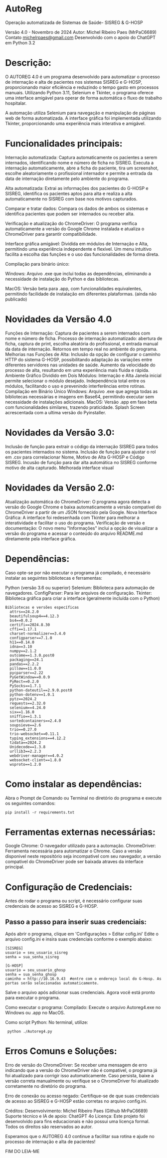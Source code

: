 # AutoReg
Operação automatizada de Sistemas de Saúde- SISREG &amp; G-HOSP

Versão 4.0 - Novembro de 2024
Autor: Michel Ribeiro Paes (MrPaC6689)
Contato michelrpaes@gmail.com
Desenvolvido com o apoio do ChatGPT em Python 3.2

# Descrição:
O AUTOREG 4.0 é um programa desenvolvido para automatizar o processo de internação e alta de pacientes nos sistemas SISREG e G-HOSP, proporcionando maior eficiência e reduzindo o tempo gasto em processos manuais. Utilizando Python 3.11, Selenium e Tkinter, o programa oferece uma interface amigável para operar de forma automática o fluxo de trabalho hospitalar.

A automação utiliza Selenium para navegação e manipulação de páginas web de forma automatizada. A interface gráfica foi implementada utilizando Tkinter, proporcionando uma experiência mais interativa e amigável.

# Funcionalidades principais:
Internação automatizada: Captura automaticamente os pacientes a serem internados, identificando nome e número de ficha no SISREG. Executa a internação automaticamente, abre a ficha do paciente, tira um screenshot, escolhe aleatoriamente o profissional internador e permite a entrada da data de internação diretamente pelo ambiente do programa.

Alta automatizada: Extrai as informações dos pacientes do G-HOSP e SISREG, identifica os pacientes aptos para alta e realiza a alta automaticamente no SISREG com base nos motivos capturados.

Comparar e tratar dados: Compara os dados de ambos os sistemas e identifica pacientes que podem ser internados ou receber alta.

Verificação e atualização do ChromeDriver: O programa verifica automaticamente a versão do Google Chrome instalada e atualiza o ChromeDriver para garantir compatibilidade.

Interface gráfica amigável: Dividida em módulos de Internação e Alta, permitindo uma experiência independente e flexível. Um menu intuitivo facilita a escolha das funções e o uso das funcionalidades de forma direta.

Compilação para binário único:

   Windows: Arquivo .exe que inclui todas as dependências, eliminando a necessidade de instalação do Python e das bibliotecas.

   MacOS: Versão beta para .app, com funcionalidades equivalentes, permitindo facilidade de instalação em diferentes plataformas. (ainda não publicado)


# Novidades da Versão 4.0
  Funções de Internação:
    Captura de pacientes a serem internados com nome e número de ficha.
    Processo de internação automatizado: abertura de ficha, captura de print, escolha aleatória do profissional, e entrada manual da data de internação.
    Retornos em tempo real no ambiente do programa.
  Melhorias nas Funções de Alta:
    Inclusão da opção de configurar o caminho HTTP do sistema G-HOSP, possibilitando adaptação às variações entre diferentes servidores nas unidades de saúde.
    Aumento da velocidade do processo de alta, resultando em uma experiência mais fluida e rápida.
  Ambiente Gráfico Dividido em Dois Módulos: Internação e Alta
    Janela inicial permite selecionar o módulo desejado.
    Independência total entre os módulos, facilitando o uso e prevenindo interferências entre rotinas.
  Compilação em Binário Único
    Windows: Arquivo .exe que agrega todas as bibliotecas necessárias e imagens em Base64, permitindo executar sem necessidade de instalações adicionais.
    MacOS: Versão .app em fase beta com funcionalidades similares, trazendo praticidade.
    Splash Screen acrescentada com a ultima versão do Pyinstaller.

# Novidades da Versão 3.0:
  Inclusão de função para extrair o código da internação SISREG para todos os pacientes internados no sistema.
  Inclusão de função para ajustar o rol em .csv para correlacionar Nome, Motivo de Alta G-HOSP e Código SISREG.
  Incusão de função para dar alta automática no SISREG conforme motivo de alta capturado.
  Melhorada interface visual

# Novidades da Versão 2.0:
  Atualização automática do ChromeDriver: O programa agora detecta a versão do Google Chrome e baixa automaticamente a versão compatível do ChromeDriver a partir de um JSON fornecido pela Google.
  Nova Interface Gráfica: A interface foi redesenhada com Tkinter para melhorar a interatividade e facilitar o uso do programa.
  Verificação de versão e documentação: O novo menu "Informações" inclui a opção de visualizar a versão do programa e acessar o conteúdo do arquivo README.md diretamente pela interface gráfica.

# Dependências:
Caso opte-se por não executar o programa já compilado, é necessário instalar as seguintes bibliotecas e ferramentas:

  Python (versão 3.6 ou superior)
  Selenium: Biblioteca para automação de navegadores.
  ConfigParser: Para ler arquivos de configuração.
  Tkinter: Biblioteca gráfica para criar a interface (geralmente incluída com o Python)

    Bibliotecas e versões específicas
      attrs==24.2.0
      beautifulsoup4==4.12.3
      bs4==0.0.2
      certifi==2024.8.30
      cffi==1.17.1
      charset-normalizer==3.4.0
      configparser==7.1.0
      h11==0.14.0
      idna==3.10
      numpy==2.1.2
      outcome==1.3.0.post0
      packaging==24.1
      pandas==2.2.2
      pillow==11.0.0
      pycparser==2.22
      PyGetWindow==0.0.9
      PyRect==0.2.0
      PySocks==1.7.1
      python-dateutil==2.9.0.post0
      python-dotenv==1.0.1
      pytz==2024.2
      requests==2.32.0
      selenium==4.24.0
      six==1.16.0
      sniffio==1.3.1
      sortedcontainers==2.4.0
      soupsieve==2.6
      trio==0.27.0
      trio-websocket==0.11.1
      typing_extensions==4.12.2
      tzdata==2024.2
      Unidecode==1.3.8
      urllib3==2.2.3
      webdriver-manager==4.0.2
      websocket-client==1.8.0
      wsproto==1.2.0

# Como instalar as dependências:
Abra o Prompt de Comando ou Terminal no diretório do programa e execute os seguintes comandos:

    pip install -r requirements.txt

# Ferramentas externas necessárias:
  Google Chrome: O navegador utilizado para a automação.
  ChromeDriver: Ferramenta necessária para automatizar o Chrome. Caso a versão disponivel neste repositório seja incompativel com seu navegador, a versão compativel do ChromeDriver pode ser baixada atraves da interface principal.
  
# Configuração de Credenciais:
  Antes de rodar o programa ou script, é necessário configurar suas credenciais de acesso ao SISREG e G-HOSP.

## Passo a passo para inserir suas credenciais:
  Após abrir o programa, clique em 'Configurações >  Editar cofig.ini' 
  Edite o arquivo config.ini e insira suas credenciais conforme o exemplo abaixo:

    [SISREG]
    usuario = seu_usuario_sisreg
    senha = sua_senha_sisreg

    [G-HOSP]
    usuario = seu_usuario_ghosp
    senha = sua_senha_ghosp
    caminho = http://10.16.9.43  #entre com o endereço local do G-Hosp. As portas serão selecionadas automaticamente.

  Salve o arquivo após adicionar suas credenciais.
  Agora você está pronto para executar o programa.

Como executar o programa:
    Compilado: Execute o arquivo Autoreg4.exe no Windows ou .app no MacOS.

Como script Python:
     No terminal, utilize:
     
     python ./Autoreg4.py

# Erros Comuns e Soluções:
  Erro de versão do ChromeDriver:
    Se receber uma mensagem de erro indicando que a versão do ChromeDriver não é compatível, o programa já foi atualizado para corrigir isso automaticamente. Caso persista, baixe a versão correta manualmente ou verifique se o ChromeDriver foi atualizado corretamente no diretório do programa.

  Erro de conexão ou acesso negado:
    Certifique-se de que suas credenciais de acesso ao SISREG e G-HOSP estão corretas no arquivo config.ini.

Créditos:
  Desenvolvimento: Michel Ribeiro Paes (Github MrPaC6689)
  Suporte técnico e IA de apoio: ChatGPT 4o
Licença:
  Este projeto foi desenvolvido para fins educacionais e não possui uma licença formal. Todos os direitos são reservados ao autor.

Esperamos que o AUTOREG 4.0 continue a facilitar sua rotina e ajude no processo de internação e alta de pacientes!

FIM DO LEIA-ME
